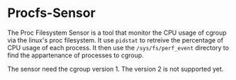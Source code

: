 # Procfs-Sensor

The Proc Filesystem Sensor is a tool that monitor the CPU usage of cgroup via
the linux's proc filesystem.
It use `pidstat` to retreive the percentage of CPU usage of each process.
It then use the `/sys/fs/perf_event` directory to find the appartenance of
processes to cgroup.

The sensor need the cgroup version 1. The version 2 is not supported yet.
